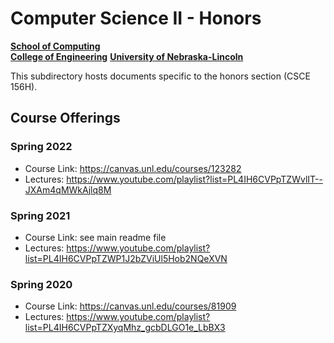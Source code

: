 # Computer Science II - Honors
**[School of Computing](https://computing.unl.edu/)**  
**[College of Engineering](https://engineering.unl.edu/)**
**[University of Nebraska-Lincoln](https://unl.edu)**

This subdirectory hosts documents specific to the honors section
(CSCE 156H).

## Course Offerings

### Spring 2022

- Course Link: https://canvas.unl.edu/courses/123282
- Lectures: https://www.youtube.com/playlist?list=PL4IH6CVPpTZWvlIT--JXAm4qMWkAjlq8M

### Spring 2021

- Course Link: see main readme file
- Lectures: https://www.youtube.com/playlist?list=PL4IH6CVPpTZWP1J2bZViUl5Hob2NQeXVN

### Spring 2020

- Course Link: https://canvas.unl.edu/courses/81909
- Lectures: https://www.youtube.com/playlist?list=PL4IH6CVPpTZXyqMhz_gcbDLGO1e_LbBX3
